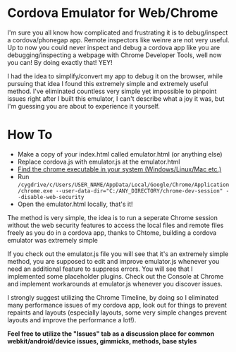 Cordova Emulator for Web/Chrome
================

I'm sure you all know how complicated and frustrating it is to debug/inspect a cordova/phonegap app. Remote inspectors like weinre are not very useful. Up to now you could never inspect and debug a cordova app like you are debugging/inspecting a webpage with Chrome Developer Tools, well now you can! By doing exactly that! YEY!

I had the idea to simplify/convert my app to debug it on the browser, while pursuing that idea I found this extremely simple and extremely useful method. I've eliminated countless very simple yet impossible to pinpoint issues right after I built this emulator, I can't describe what a joy it was, but I'm guessing you are about to experience it yourself.

<h1>How To</h1>
<ul>
  <li>Make a copy of your index.html called emulator.html (or anything else)</li>
  <li>Replace cordova.js with emulator.js at the emulator.html</li>
  <li><a href="http://lmgtfy.com/?q=where+is+the+chrome+executable" target="_blank">Find the chrome executable in your system (Windows/Linux/Mac etc.)</a></li>
  <li>Run <code>/cygdrive/c/Users/USER_NAME/AppData/Local/Google/Chrome/Application/chrome.exe --user-data-dir="C:/ANY_DIRECTORY/chrome-dev-session" --disable-web-security</code></li>
  <li>Open the emulator.html locally, that's it!</li>
</ul>

The method is very simple, the idea is to run a seperate Chrome session without the web security features to access the local files and remote files freely as you do in a cordova app, thanks to Chtome, building a cordova emulator was extremely simple

If you check out the emulator.js file you will see that it's an extremely simple method, you are supposed to edit and improve emulator.js whenever you need an additional feature to suppress errors. You will see that I implemented some placeholder plugins. Check out the Console at Chrome and implement workarounds at emulator.js whenever you discover issues.

I strongly suggest utilizing the Chrome Timeline, by doing so I eliminated many performance issues of my cordova app, look out for things to prevent repaints and layouts (especially layouts, some very simple changes prevent layouts and improve the performance a lot!).

<b>Feel free to utilize the "Issues" tab as a discussion place for common webkit/android/device issues, gimmicks, methods, base styles</b>

